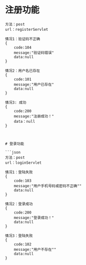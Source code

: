 # 注册功能



```
方法：post
url：registerServlet

情况1：验证码不正确
{
    code:104
    message:"验证码错误"
    data:null
}

情况2：用户名已存在
{
    code:101
    message:"用户已存在"
    data:null
}

情况3: 成功
{
    code:200
    message:"注册成功！"
    data：null
}
```


```


# 登录功能

```json
方法：post
url：loginServlet

情况1：登陆失败
{
    code:103
    message:"用户手机号码或密码不正确""
    data:null
}

情况2：登录成功
{
    code:200
    message:"登录成功！"
    data:null
}

情况3：登陆失败
{
    code:102
    message:"用户不存在""
    data:null
}


```

